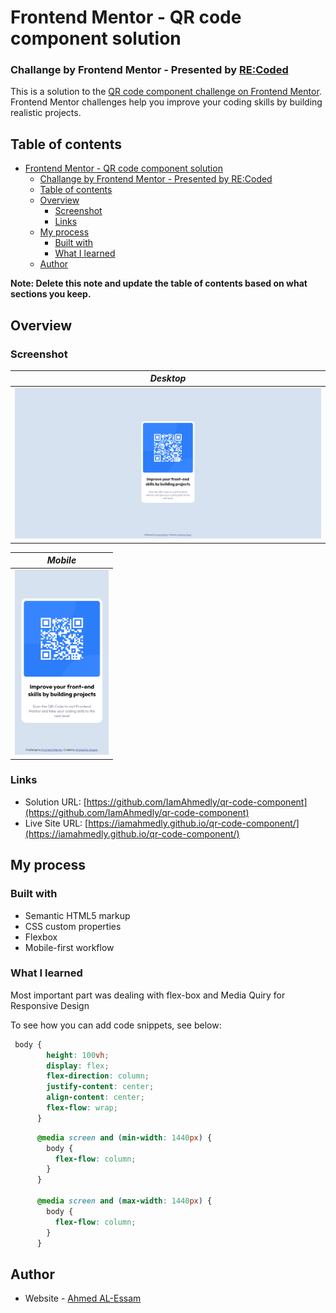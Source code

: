 # Frontend Mentor - QR code component solution
### Challange by Frontend Mentor - Presented by  [RE:Coded](https://www.re-coded.com/)

This is a solution to the [QR code component challenge on Frontend Mentor](https://www.frontendmentor.io/challenges/qr-code-component-iux_sIO_H). Frontend Mentor challenges help you improve your coding skills by building realistic projects. 

## Table of contents

- [Frontend Mentor - QR code component solution](#frontend-mentor---qr-code-component-solution)
    - [Challange by Frontend Mentor - Presented by  RE:Coded](#challange-by-frontend-mentor---presented-by--recoded)
  - [Table of contents](#table-of-contents)
  - [Overview](#overview)
    - [Screenshot](#screenshot)
    - [Links](#links)
  - [My process](#my-process)
    - [Built with](#built-with)
    - [What I learned](#what-i-learned)
  - [Author](#author)

**Note: Delete this note and update the table of contents based on what sections you keep.**

## Overview

### Screenshot
|                                                   *Desktop*                                                   |
| :-----------------------------------------------------------------------------------------------------------: |
| <img src="./design/desktop.png" alt="Design preview for the QR code component coding challenge" width="600"/> |

|                                                   *Mobile*                                                   |
| :----------------------------------------------------------------------------------------------------------: |
| <img src="./design/mobile.png" alt="Design preview for the QR code component coding challenge" width="150"/> |

 
### Links

- Solution URL: [https://github.com/IamAhmedly/qr-code-component](https://github.com/IamAhmedly/qr-code-component)
- Live Site URL: [https://iamahmedly.github.io/qr-code-component/](https://iamahmedly.github.io/qr-code-component/) 

## My process

### Built with

- Semantic HTML5 markup
- CSS custom properties
- Flexbox
- Mobile-first workflow

### What I learned

 Most important part was dealing with flex-box and Media Quiry for Responsive Design

To see how you can add code snippets, see below:

```css
 body { 
        height: 100vh;
        display: flex;
        flex-direction: column;
        justify-content: center;
        align-content: center;
        flex-flow: wrap;
      }
```
```css
      @media screen and (min-width: 1440px) {
        body {
          flex-flow: column;
        }
      }

      @media screen and (max-width: 1440px) {
        body {
          flex-flow: column;
        }
      }
```
 
## Author

- Website - [Ahmed AL-Essam](https://github.com/IamAhmedly/) 

 
